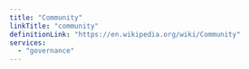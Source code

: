 ```yaml
---
title: "Community"
linkTitle: "community"
definitionLink: "https://en.wikipedia.org/wiki/Community"
services:
  - "governance"
---
```


